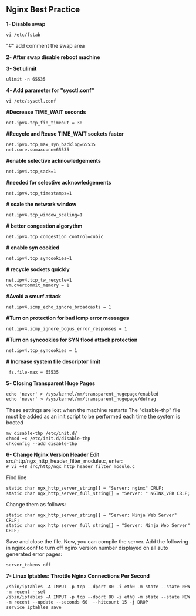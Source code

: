 
## Nginx Best Practice

**1- Disable swap**

    vi /etc/fstab 

"#" add comment the swap area

**2- After swap disable reboot machine**

**3- Set ulimit**

    ulimit -n 65535

**4- Add parameter for "sysctl.conf"**

    vi /etc/sysctl.conf

**#Decrease TIME_WAIT seconds**

    net.ipv4.tcp_fin_timeout = 30

**#Recycle and Reuse TIME_WAIT sockets faster**

    net.ipv4.tcp_max_syn_backlog=65535
    net.core.somaxconn=65535

**#enable selective acknowledgements**

    net.ipv4.tcp_sack=1

**#needed for selective acknowledgements**

    net.ipv4.tcp_timestamps=1

**# scale the network window**         		  

    net.ipv4.tcp_window_scaling=1 

**# better congestion algorythm**

    net.ipv4.tcp_congestion_control=cubic

**# enable syn cookied**

    net.ipv4.tcp_syncookies=1

**# recycle sockets quickly**

    net.ipv4.tcp_tw_recycle=1
    vm.overcommit_memory = 1

**#Avoid a smurf attack**

    net.ipv4.icmp_echo_ignore_broadcasts = 1 

**#Turn on protection for bad icmp error messages**

    net.ipv4.icmp_ignore_bogus_error_responses = 1

**#Turn on syncookies for SYN flood attack protection**

    net.ipv4.tcp_syncookies = 1

**# Increase system file descriptor limit**
   

     fs.file-max = 65535

**5- Closing Transparent Huge Pages**

    echo 'never' > /sys/kernel/mm/transparent_hugepage/enabled
    echo 'never' > /sys/kernel/mm/transparent_hugepage/defrag

These settings are lost when the machine restarts
The "disable-thp" file must be added as an init script to be performed each time the system is booted

    mv disable-thp /etc/init.d/
    chmod +x /etc/init.d/disable-thp
    chkconfig --add disable-thp

**6- Change Nginx Version Header**
Edit src/http/ngx_http_header_filter_module.c, enter:  
`# vi +48 src/http/ngx_http_header_filter_module.c`

Find line

    static char ngx_http_server_string[] = "Server: nginx" CRLF;
    static char ngx_http_server_full_string[] = "Server: " NGINX_VER CRLF;

Change them as follows:

    static char ngx_http_server_string[] = "Server: Ninja Web Server" CRLF;
    static char ngx_http_server_full_string[] = "Server: Ninja Web Server" CRLF;

Save and close the file. Now, you can compile the server. Add the following in nginx.conf to turn off nginx version number displayed on all auto generated error pages:

    server_tokens off

**7- Linux Iptables: Throttle Nginx Connections Per Second**

    /sbin/iptables -A INPUT -p tcp --dport 80 -i eth0 -m state --state NEW -m recent --set
    /sbin/iptables -A INPUT -p tcp --dport 80 -i eth0 -m state --state NEW -m recent --update --seconds 60  --hitcount 15 -j DROP
    service iptables save
